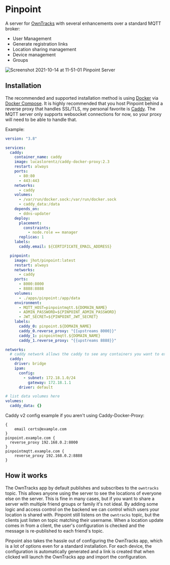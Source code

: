 # Pinpoint

A server for [OwnTracks](https://owntracks.org/) with several enhancements over a standard MQTT broker:

- User Management
- Generate registration links
- Location sharing management
- Device management
- Groups

![Screenshot 2021-10-14 at 11-51-01 Pinpoint Server](https://user-images.githubusercontent.com/9577371/137370552-5cf96933-d52b-4324-b404-dec8df98c4b9.png)


## Installation

The recommended and supported installation method is using [Docker](https://www.docker.com/) via [Docker Compose](https://docs.docker.com/compose/). It is highly recommended that you host Pinpoint behind a reverse proxy that handles SSL/TLS, my personal favorite is [Caddy](https://caddyserver.com/v2). The MQTT server only supports websocket connections for now, so your proxy will need to be able to handle that.

Example:

```yaml
version: "3.8"

services:
  caddy:
    container_name: caddy
    image: lucaslorentz/caddy-docker-proxy:2.3
    restart: always
    ports:
      - 80:80
      - 443:443
    networks:
      - caddy
    volumes:
      - /var/run/docker.sock:/var/run/docker.sock
      - caddy_data:/data
    depends_on:
      - ddns-updater
    deploy:
      placement:
        constraints:
          - node.role == manager
      replicas: 1
    labels:
      caddy.email: ${CERTIFICATE_EMAIL_ADDRESS}

  pinpoint:
    image: jhot/pinpoint:latest
    restart: always
    networks:
      - caddy
    ports:
      - 8000:8000
      - 8888:8888
    volumes:
      - ./apps/pinpoint:/app/data
    environment:
      - MQTT_HOST=pinpointmqtt.${DOMAIN_NAME}
      - ADMIN_PASSWORD=${PINPOINT_ADMIN_PASSWORD}
      - JWT_SECRET=${PINPOINT_JWT_SECRET}
    labels:
      caddy_0: pinpoint.${DOMAIN_NAME}
      caddy_0.reverse_proxy: "{{upstreams 8000}}"
      caddy_1: pinpointmqtt.${DOMAIN_NAME}
      caddy_1.reverse_proxy: "{{upstreams 8888}}"

networks:
  # caddy network allows the caddy to see any containers you want to expose to the internet
  caddy:
    driver: bridge
    ipam:
      config:
        - subnet: 172.18.1.0/24
          gateway: 172.18.1.1
      driver: default

# list data volumes here
volumes:
  caddy_data: {}

```

Caddy v2 config example if you aren't using Caddy-Docker-Proxy:

```
{
 	email certs@example.com
}
pinpoint.example.com {
  reverse_proxy 192.168.0.2:8000
}
pinpointmqtt.example.com {
 	reverse_proxy 192.168.0.2:8888
}
```

## How it works

The OwnTracks app by default publishes and subscribes to the `owntracks` topic. This allows anyone using the server to see the locations of everyone else on the server. This is fine in many cases, but if you want to share a server with multiple friend groups or family it's not ideal. By adding some logic and access control on the backend we can control which users your location is shared with. Pinpoint still listens on the `owntracks` topic, but the clients just listen on topic matching their username. When a location update comes in from a client, the user's configuration is checked and the message is re-published to each friend's topic.

Pinpoint also takes the hassle out of configuring the OwnTracks app, which is a lot of options even for a standard installation. For each device, the configuration is automatically generated and a link is created that when clicked will launch the OwnTracks app and import the configuration.